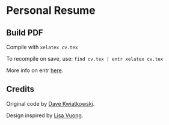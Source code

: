 # Personal Resume

## Build PDF

Compile with `xelatex cv.tex`

To recompile on save, use: `find cv.tex | entr xelatex cv.tex`

More info on entr [here](http://entrproject.org/).

## Credits

Original code by [Dave Kwiatkowski](https://github.com/davekwiatkowski/resume).

Design inspired by [Lisa Vuong](https://github.com/LisaVuong/me-irl/blob/master/lisavuong_resume.pdf).
